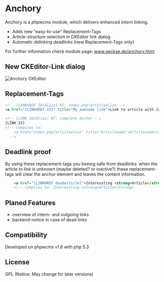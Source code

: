 # Anchory

Anchory is a *phpwcms* module, which delivers enhanced intern linking.

- Adds new "easy-to-use" Replacement-Tags 
- Article-structure selection in CKEditor link dialog
- Automatic delinking deadlinks (new Replacement-Tags only)

For further information check module page: www.geckse.de/anchory.html

## New CKEditor-Link dialog

![Anchory CKEditor](https://github.com/geckse/phpwcms-module-anchory/anchory_eckeditor.png)


## Replacement-Tags

```html
<!-- [LINKHREF ID/Alias] RT: index.php?articlealias -->
<a href="[LINKHREF 23]" title="My awesome link">Link to article with id 23</a>

<!-- [LINK ID/Alias] RT: complete Anchor -->
[LINK 23]
<!-- compiles to: 
    <a href="index.php?articlealias" title="Articlename">Articlename</a>
  -->
```
## Deadlink proof

By using these replacement-tags you beeing safe from deadlinks: when the article to link is unknown (maybe deleted? or inactive?) these replacement-tags will clear the anchor element and leaves the content information.  

```html
    <a href="[LINKHREF deadarticle]">Interessting <strong>Article</strong></a>
    <!-- compiles to: Interessting <strong>Article</strong>
```

## Planed Features

- overview of intern- and outgoing links
- backend-notice in case of dead links

## Compatibility

Developed on phpwcms v1.8 with php 5.3



License
----
GPL (Notice: May change for later versions)
